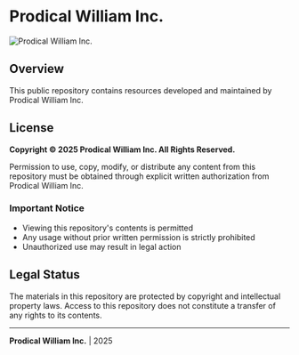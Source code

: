 # Prodical William Inc.

![Prodical William Inc.](https://i.ibb.co/npVxVH7/github-header-image.png)

## Overview

This public repository contains resources developed and maintained by Prodical William Inc.

## License

**Copyright © 2025 Prodical William Inc. All Rights Reserved.**

Permission to use, copy, modify, or distribute any content from this repository must be obtained through explicit written authorization from Prodical William Inc.

### Important Notice

- Viewing this repository's contents is permitted
- Any usage without prior written permission is strictly prohibited
- Unauthorized use may result in legal action

## Legal Status

The materials in this repository are protected by copyright and intellectual property laws. Access to this repository does not constitute a transfer of any rights to its contents.

---

**Prodical William Inc.** | 2025
